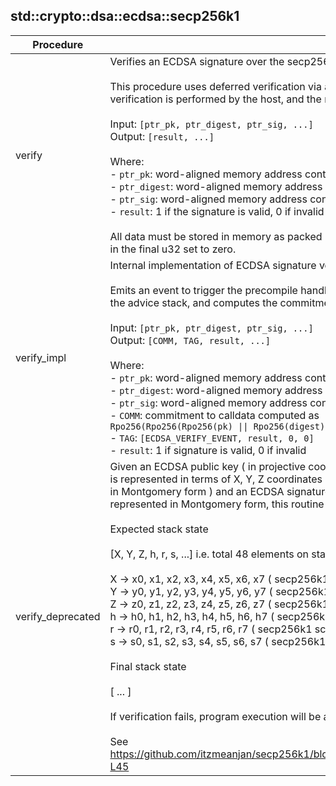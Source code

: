 
## std::crypto::dsa::ecdsa::secp256k1
| Procedure | Description |
| ----------- | ------------- |
| verify | Verifies an ECDSA signature over the secp256k1 curve.<br /><br />This procedure uses deferred verification via a precompile. The actual cryptographic<br />verification is performed by the host, and the result is provided via the advice stack.<br /><br />Input: `[ptr_pk, ptr_digest, ptr_sig, ...]`<br />Output: `[result, ...]`<br /><br />Where:<br />- `ptr_pk`: word-aligned memory address containing the 33-byte compressed secp256k1 public key<br />- `ptr_digest`: word-aligned memory address containing the 32-byte message digest<br />- `ptr_sig`: word-aligned memory address containing the 66-byte signature<br />- `result`: 1 if the signature is valid, 0 if invalid<br /><br />All data must be stored in memory as packed u32 values (little-endian), with unused bytes<br />in the final u32 set to zero.<br /> |
| verify_impl | Internal implementation of ECDSA signature verification via deferred computation.<br /><br />Emits an event to trigger the precompile handler, reads the verification result from<br />the advice stack, and computes the commitment and tag for tracking deferred verification.<br /><br />Input: `[ptr_pk, ptr_digest, ptr_sig, ...]`<br />Output: `[COMM, TAG, result, ...]`<br /><br />Where:<br />- `ptr_pk`: word-aligned memory address containing 33-byte public key<br />- `ptr_digest`: word-aligned memory address containing 32-byte digest<br />- `ptr_sig`: word-aligned memory address containing 66-byte signature<br />- `COMM`: commitment to calldata computed as<br />`Rpo256(Rpo256(Rpo256(pk) \|\| Rpo256(digest)) \|\| Rpo256(sig))`<br />- `TAG`: `[ECDSA_VERIFY_EVENT, result, 0, 0]`<br />- `result`: 1 if signature is valid, 0 if invalid<br /> |
| verify_deprecated | Given an ECDSA public key ( in projective coordinate system i.e. each secp256k1 curve point<br />is represented in terms of X, Y, Z coordinates ), hashed message h ( a 256 -bit element represented<br />in Montgomery form ) and an ECDSA signature, represented in terms of (r, s) s.t. each of them are<br />represented in Montgomery form, this routine attempts to verify the ECDSA signature.<br /><br />Expected stack state<br /><br />[X, Y, Z, h, r, s, ...] i.e. total 48 elements on stack top<br /><br />X -> x0, x1, x2, x3, x4, x5, x6, x7 ( secp256k1 base field element, in Montgomery form )<br />Y -> y0, y1, y2, y3, y4, y5, y6, y7 ( secp256k1 base field element, in Montgomery form )<br />Z -> z0, z1, z2, z3, z4, z5, z6, z7 ( secp256k1 base field element, in Montgomery form )<br />h -> h0, h1, h2, h3, h4, h5, h6, h7 ( secp256k1 scalar field element, in Montgomery form )<br />r -> r0, r1, r2, r3, r4, r5, r6, r7 ( secp256k1 scalar field element, in Montgomery form )<br />s -> s0, s1, s2, s3, s4, s5, s6, s7 ( secp256k1 scalar field element, in Montgomery form )<br /><br />Final stack state<br /><br />[ ... ]<br /><br />If verification fails, program execution will be aborted.<br /><br />See https://github.com/itzmeanjan/secp256k1/blob/37b339db3e03d24c2977399eb8896ef515ebb09b/ecdsa/verify.py#L11-L45<br /> |
